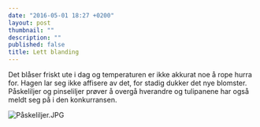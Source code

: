 ```yaml
---
date: "2016-05-01 18:27 +0200"
layout: post
thumbnail: ""
description: ""
published: false
title: Lett blanding
---
```


Det blåser friskt ute i dag og temperaturen er ikke akkurat noe å rope hurra for. Hagen lar seg ikke affisere av det, for stadig dukker det nye blomster. Påskeliljer og pinseliljer prøver å overgå hverandre og tulipanene har også meldt seg på i den konkurransen.

![Påskeliljer.JPG]({{site.baseurl}}/assets/img/Påskeliljer.JPG)





